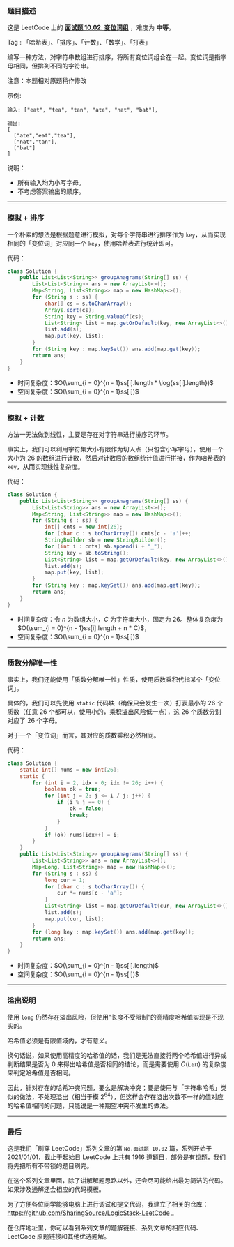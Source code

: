 ### 题目描述

这是 LeetCode 上的 **[面试题 10.02. 变位词组](https://leetcode-cn.com/problems/group-anagrams-lcci/solution/gong-shui-san-xie-tong-ji-bian-wei-ci-de-0iqe/)** ，难度为 **中等**。

Tag : 「哈希表」、「排序」、「计数」、「数学」、「打表」



编写一种方法，对字符串数组进行排序，将所有变位词组合在一起。变位词是指字母相同，但排列不同的字符串。

注意：本题相对原题稍作修改

示例:
```
输入: ["eat", "tea", "tan", "ate", "nat", "bat"],

输出:
[
  ["ate","eat","tea"],
  ["nat","tan"],
  ["bat"]
]
```
说明：
* 所有输入均为小写字母。
* 不考虑答案输出的顺序。

---

### 模拟 + 排序

一个朴素的想法是根据题意进行模拟，对每个字符串进行排序作为 `key`，从而实现相同的「变位词」对应同一个 `key`，使用哈希表进行统计即可。

代码：
```Java
class Solution {
    public List<List<String>> groupAnagrams(String[] ss) {
        List<List<String>> ans = new ArrayList<>();
        Map<String, List<String>> map = new HashMap<>();
        for (String s : ss) {
            char[] cs = s.toCharArray();
            Arrays.sort(cs);
            String key = String.valueOf(cs);
            List<String> list = map.getOrDefault(key, new ArrayList<>());
            list.add(s);
            map.put(key, list);
        }
        for (String key : map.keySet()) ans.add(map.get(key));
        return ans;
    }
}
```
* 时间复杂度：$O(\sum_{i = 0}^{n - 1}ss[i].length * \log{ss[i].length})$
* 空间复杂度：$O(\sum_{i = 0}^{n - 1}ss[i])$

---

### 模拟 + 计数

方法一无法做到线性，主要是存在对字符串进行排序的环节。

事实上，我们可以利用字符集大小有限作为切入点（只包含小写字母），使用一个大小为 $26$ 的数组进行计数，然后对计数后的数组统计值进行拼接，作为哈希表的 `key`，从而实现线性复杂度。

代码：
```Java
class Solution {
    public List<List<String>> groupAnagrams(String[] ss) {
        List<List<String>> ans = new ArrayList<>();
        Map<String, List<String>> map = new HashMap<>();
        for (String s : ss) {
            int[] cnts = new int[26];
            for (char c : s.toCharArray()) cnts[c - 'a']++;
            StringBuilder sb = new StringBuilder();
            for (int i : cnts) sb.append(i + "_");
            String key = sb.toString();
            List<String> list = map.getOrDefault(key, new ArrayList<>());
            list.add(s);
            map.put(key, list);
        }
        for (String key : map.keySet()) ans.add(map.get(key));
        return ans;
    }
}
```
* 时间复杂度：令 $n$ 为数组大小，$C$ 为字符集大小，固定为 $26$。整体复杂度为 $O(\sum_{i = 0}^{n - 1}ss[i].length + n * C)$，
* 空间复杂度：$O(\sum_{i = 0}^{n - 1}ss[i])$

---

### 质数分解唯一性

事实上，我们还能使用「质数分解唯一性」性质，使用质数乘积代指某个「变位词」。

具体的，我们可以先使用 `static` 代码块（确保只会发生一次）打表最小的 $26$ 个质数（任意 $26$ 个都可以，使用小的，乘积溢出风险低一点），这 $26$ 个质数分别对应了 $26$ 个字母。

对于一个「变位词」而言，其对应的质数乘积必然相同。

代码：
```Java
class Solution {
    static int[] nums = new int[26]; 
    static {
        for (int i = 2, idx = 0; idx != 26; i++) {
            boolean ok = true;
            for (int j = 2; j <= i / j; j++) {
                if (i % j == 0) {
                    ok = false;
                    break;
                } 
            }
            if (ok) nums[idx++] = i;
        }
    }
    public List<List<String>> groupAnagrams(String[] ss) {
        List<List<String>> ans = new ArrayList<>();
        Map<Long, List<String>> map = new HashMap<>();
        for (String s : ss) {
            long cur = 1;
            for (char c : s.toCharArray()) {
                cur *= nums[c - 'a'];
            }
            List<String> list = map.getOrDefault(cur, new ArrayList<>());
            list.add(s);
            map.put(cur, list);
        }
        for (long key : map.keySet()) ans.add(map.get(key));
        return ans;
    }
}
```
* 时间复杂度：$O(\sum_{i = 0}^{n - 1}ss[i].length)$
* 空间复杂度：$O(\sum_{i = 0}^{n - 1}ss[i])$

---

### 溢出说明

使用 `long` 仍然存在溢出风险，但使用“长度不受限制”的高精度哈希值实现是不现实的。

哈希值必须是有限值域内，才有意义。

换句话说，如果使用高精度的哈希值的话，我们是无法直接将两个哈希值进行异或判断结果是否为 $0$ 来得出哈希值是否相同的结论，而是需要使用 $O(Len)$ 的复杂度来判定哈希值是否相同。

因此，针对存在的哈希冲突问题，要么是解决冲突；要是使用与「字符串哈希」类似的做法，不处理溢出（相当于模 $2^{64}$），但这样会存在溢出次数不一样的值对应的哈希值相同的问题，只能说是一种期望冲突不发生的做法。

---

### 最后

这是我们「刷穿 LeetCode」系列文章的第 `No.面试题 10.02` 篇，系列开始于 2021/01/01，截止于起始日 LeetCode 上共有 1916 道题目，部分是有锁题，我们将先把所有不带锁的题目刷完。

在这个系列文章里面，除了讲解解题思路以外，还会尽可能给出最为简洁的代码。如果涉及通解还会相应的代码模板。

为了方便各位同学能够电脑上进行调试和提交代码，我建立了相关的仓库：https://github.com/SharingSource/LogicStack-LeetCode 。

在仓库地址里，你可以看到系列文章的题解链接、系列文章的相应代码、LeetCode 原题链接和其他优选题解。

